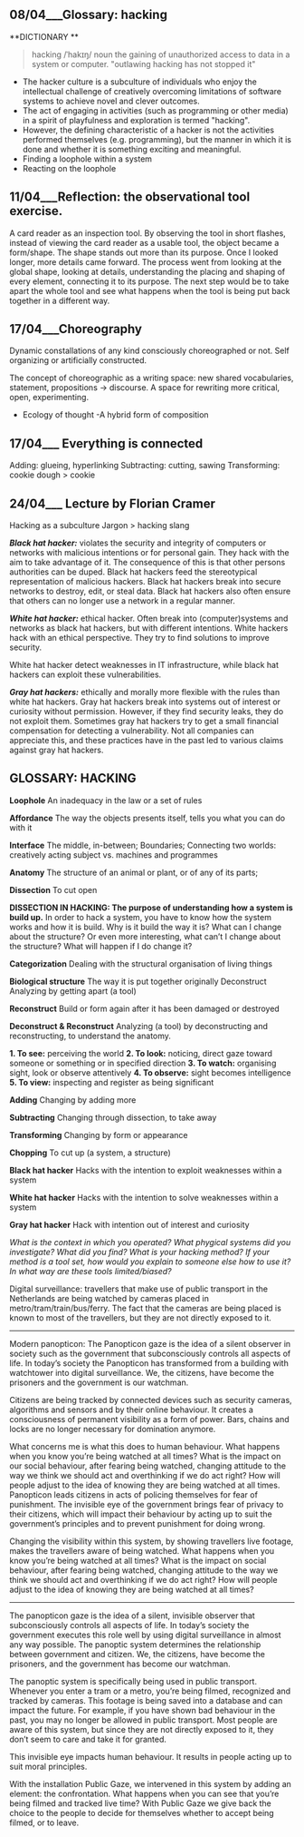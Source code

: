 ## **08/04___Glossary: hacking**                                                                                   

**DICTIONARY **

> hacking
> /ˈhakɪŋ/
> noun
> the gaining of unauthorized access to data in a system or computer.
> "outlawing hacking has not stopped it"

- The hacker culture is a subculture of individuals who enjoy the intellectual challenge of creatively overcoming limitations of software systems to achieve novel and clever outcomes.
- The act of engaging in activities (such as programming or other media) in a spirit of playfulness and exploration is termed "hacking". 
- However, the defining characteristic of a hacker is not the activities performed themselves (e.g. programming), but the manner in which it is done and whether it is something exciting and meaningful.
- Finding a loophole within a system
- Reacting on the loophole

## **11/04___Reflection: the observational tool exercise.**
A card reader as an inspection tool.
By observing the tool in short flashes, instead of viewing the card reader as a usable tool, the object became a form/shape.
The shape stands out more than its purpose. Once I looked longer, more details came forward. 
The process went from looking at the global shape, looking at details, understanding the placing and shaping of every element, connecting it to its purpose. 
The next step would be to take apart the whole tool and see what happens when the tool is being put back together in a different way. 

## **17/04___Choreography**   
Dynamic constallations of any kind consciously choreographed or not. Self organizing or artificially constructed.

The concept of choreographic as a writing space: new shared vocabularies, statement, propositions -> discourse. A space for rewriting more critical, open, experimenting. 

- Ecology of thought 
-A hybrid form of composition 

## **17/04___ Everything is connected**
Adding: glueing, hyperlinking
Subtracting: cutting, sawing
Transforming: cookie dough > cookie


## **24/04___ Lecture by Florian Cramer**
Hacking as a subculture
Jargon > hacking slang 

**_Black hat hacker:_** violates the security and integrity of computers or networks with malicious intentions or for personal gain. They hack with the aim to take advantage of it. 
The consequence of this is that other persons authorities can be duped. Black hat hackers feed the stereotypical representation of malicious hackers.
Black hat hackers break into secure networks to destroy, edit, or steal data. Black hat hackers also often ensure that others can no longer use a network in a regular manner.

**_White hat hacker:_** ethical hacker. Often break into (computer)systems and networks as black hat hackers, but with different intentions. White hackers hack with an ethical perspective. They try to find solutions to improve security.

White hat hacker detect weaknesses in IT infrastructure, while black hat hackers can exploit these vulnerabilities. 

**_Gray hat hackers:_** ethically and morally more flexible with the rules than white hat hackers. Gray hat hackers break into systems out of interest or curiosity without permission. However, if they find security leaks, they do not exploit them. Sometimes gray hat hackers try to get a small financial compensation for detecting a vulnerability. Not all companies can appreciate this, and these practices have in the past led to various claims against gray hat hackers.

## **GLOSSARY: HACKING**

**Loophole**
An inadequacy in the law or a set of rules

**Affordance**
The way the objects presents itself, tells you what you can do with it

**Interface**
The middle, in-between;
Boundaries;
Connecting two worlds: creatively acting subject vs. machines and programmes

**Anatomy**
The structure of an animal or plant, or of any of its parts;

**Dissection**
To cut open

**DISSECTION IN HACKING: The purpose of understanding how a system is build up.**
In order to hack a system, you have to know how the system works and how it is build. Why is it build the way it is? What can I change about the structure? Or even more interesting, what can’t I change about the structure? What will happen if I do change it? 

**Categorization**
Dealing with the structural organisation of living things

**Biological structure**
The way it is put together originally
Deconstruct 
Analyzing by getting apart (a tool)

**Reconstruct** 
Build or form again after it has been damaged or destroyed 

**Deconstruct & Reconstruct** 
Analyzing (a tool) by deconstructing and reconstructing, to understand the anatomy. 

**1. To see:** perceiving the world 
**2. To look:** noticing, direct gaze toward someone or something or in specified direction 
**3. To watch:** organising sight, look or observe attentively 
**4. To observe:** sight becomes intelligence
**5. To view:** inspecting and register as being significant 

**Adding**
Changing by adding more

**Subtracting**
Changing through dissection, to take away

**Transforming**
Changing by form or appearance


**Chopping** 
To cut up (a system, a structure)

**Black hat hacker** 
Hacks with the intention to exploit weaknesses within a system 

**White hat hacker** 
Hacks with the intention to solve weaknesses within a system 

**Gray hat hacker**
Hack with intention out of interest and curiosity 


*What is the context in which you operated? What phygical systems did you investigate? What did you find? What is your hacking method? If your method is a tool set, how would you explain to someone else how to use it? In what way are these tools limited/biased?*

Digital surveillance: travellers that make use of public transport in the Netherlands are being watched by cameras placed in metro/tram/train/bus/ferry. The fact that the cameras are being placed is known to most of the travellers, but they are not directly exposed to it. 

__________________________________________________

Modern panopticon:
The Panopticon gaze is the idea of a silent observer in society such as the government that subconsciously controls all aspects of life. 
In today’s society the Panopticon has transformed from a building with watchtower into digital surveillance. We, the citizens, have become the prisoners and the government is our watchman. 

Citizens are being tracked by connected devices such as security cameras, algorithms and sensors and by their online behaviour. It creates a consciousness of permanent visibility as a form of power. Bars, chains and locks are no longer necessary for domination anymore. 

What concerns me is what this does to human behaviour. What happens when you know you’re being watched at all times? What is the impact on our social behaviour, after fearing being watched, changing attitude to the way we think we should act and overthinking if we do act right? How will people adjust to the idea of knowing they are being watched at all times.
Panopticon leads citizens in acts of policing themselves for fear of punishment. The invisible eye of the government brings fear of privacy to their citizens, which will impact their behaviour by acting up to suit the government’s principles and to prevent punishment for doing wrong.  


Changing the visibility within this system, by showing travellers live footage, makes the travellers aware of being watched. What happens when you know you’re being watched at all times? What is the impact on social behaviour, after fearing being watched, changing attitude to the way we think we should act and overthinking if we do act right? How will people adjust to the idea of knowing they are being watched at all times? 

__________________________________________________

The panopticon gaze is the idea of a silent, invisible observer that subconsciously controls all aspects of life. In today’s society the government executes this role well by using digital surveillance in almost any way possible. The panoptic system determines the relationship between government and citizen. We, the citizens, have become the prisoners, and the government has become our watchman.

The panoptic system is specifically being used in public transport. Whenever you enter a tram or a metro, you’re being filmed, recognized and tracked by cameras. This footage is being saved into a database and can impact the future. For example, if you have shown bad behaviour in the past, you may no longer be allowed in public transport. Most people are aware of this system, but since they are not directly exposed to it, they don’t seem to care and take it for granted.

This invisible eye impacts human behaviour. It results in people acting up to suit moral principles. 

With the installation Public Gaze, we intervened in this system by adding an element: the confrontation. What happens when you can see that you’re being filmed and tracked live time? With Public Gaze we give back the choice to the people to decide for themselves whether to accept being filmed, or to leave.
